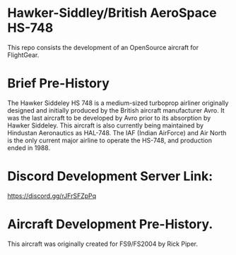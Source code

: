 # Hawker-Siddley/British AeroSpace HS-748
This repo consists the development of an OpenSource aircraft for FlightGear. 

# Brief Pre-History
The Hawker Siddeley HS 748 is a medium-sized turboprop airliner originally designed and initially produced by the British aircraft manufacturer Avro. It was the last aircraft to be developed by Avro prior to its absorption by Hawker Siddeley. This aircraft is also currently being maintained by Hindustan Aeronautics as HAL-748. The IAF (Indian AirForce) and Air North is the only current major airline to operate the HS-748, and production ended in 1988.

# Discord Development Server Link:
https://discord.gg/rJFrSFZpPq
# Aircraft Development Pre-History.
This aircraft was originally created for FS9/FS2004 by Rick Piper.
